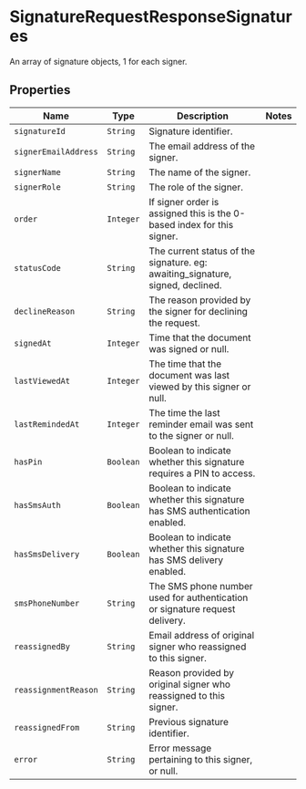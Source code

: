 

# SignatureRequestResponseSignatures

An array of signature objects, 1 for each signer.

## Properties

Name | Type | Description | Notes
------------ | ------------- | ------------- | -------------
| `signatureId` | ```String``` |  Signature identifier.  |  |
| `signerEmailAddress` | ```String``` |  The email address of the signer.  |  |
| `signerName` | ```String``` |  The name of the signer.  |  |
| `signerRole` | ```String``` |  The role of the signer.  |  |
| `order` | ```Integer``` |  If signer order is assigned this is the 0-based index for this signer.  |  |
| `statusCode` | ```String``` |  The current status of the signature. eg: awaiting_signature, signed, declined.  |  |
| `declineReason` | ```String``` |  The reason provided by the signer for declining the request.  |  |
| `signedAt` | ```Integer``` |  Time that the document was signed or null.  |  |
| `lastViewedAt` | ```Integer``` |  The time that the document was last viewed by this signer or null.  |  |
| `lastRemindedAt` | ```Integer``` |  The time the last reminder email was sent to the signer or null.  |  |
| `hasPin` | ```Boolean``` |  Boolean to indicate whether this signature requires a PIN to access.  |  |
| `hasSmsAuth` | ```Boolean``` |  Boolean to indicate whether this signature has SMS authentication enabled.  |  |
| `hasSmsDelivery` | ```Boolean``` |  Boolean to indicate whether this signature has SMS delivery enabled.  |  |
| `smsPhoneNumber` | ```String``` |  The SMS phone number used for authentication or signature request delivery.  |  |
| `reassignedBy` | ```String``` |  Email address of original signer who reassigned to this signer.  |  |
| `reassignmentReason` | ```String``` |  Reason provided by original signer who reassigned to this signer.  |  |
| `reassignedFrom` | ```String``` |  Previous signature identifier.  |  |
| `error` | ```String``` |  Error message pertaining to this signer, or null.  |  |



